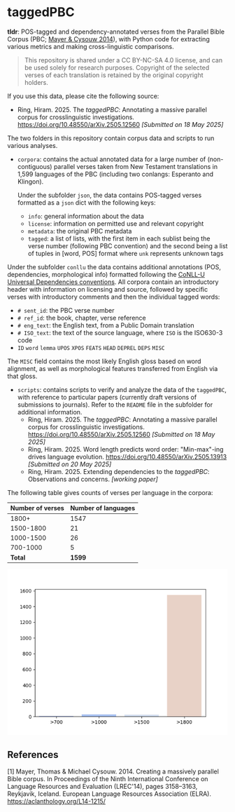 # taggedPBC

**tldr**: POS-tagged and dependency-annotated verses from the Parallel Bible Corpus (PBC; [Mayer & Cysouw 2014](#1)), with Python code for extracting various metrics and making cross-linguistic comparisons.

> This repository is shared under a CC BY-NC-SA 4.0 license, and can be used solely for research purposes. Copyright of the selected verses of each translation is retained by the original copyright holders.

If you use this data, please cite the following source:

- Ring, Hiram. 2025. The *taggedPBC*: Annotating a massive parallel corpus for crosslinguistic investigations. https://doi.org/10.48550/arXiv.2505.12560 *[Submitted on 18 May 2025]*

The two folders in this repository contain corpus data and scripts to run various analyses.

- `corpora`: contains the actual annotated data for a large number of (non-contiguous) parallel verses taken from New Testament translations in 1,599 languages of the PBC (including two conlangs: Esperanto and Klingon).

  Under the subfolder `json`, the data contains POS-tagged verses formatted as a `json` dict with the following keys:
	- `info`: general information about the data
	- `license`: information on permitted use and relevant copyright
	- `metadata`: the original PBC metadata
	- `tagged`: a list of lists, with the first item in each sublist being the verse number (following PBC convention) and the second being a list of tuples in [word, POS] format where `unk` represents unknown tags

 Under the subfolder `conllu` the data contains additional annotations (POS, dependencies, morphological info) formatted following the [CoNLL-U Universal Dependencies conventions](https://universaldependencies.org/format.html). All corpora contain an introductory header with information on licensing and source, followed by specific verses with introductory comments and then the individual tagged words:
 - `# sent_id`: the PBC verse number
 - `# ref_id`: the book, chapter, verse reference
 - `# eng_text`: the English text, from a Public Domain translation
 - `# ISO_text`: the text of the source language, where `ISO` is the ISO630-3 code
 - `ID`	`word`	`lemma`	`UPOS`	`XPOS` `FEATS`	`HEAD`	`DEPREL`	`DEPS`	`MISC`

 The `MISC` field contains the most likely English gloss based on word alignment, as well as morphological features transferred from English via that gloss.


- `scripts`: contains scripts to verify and analyze the data of the `taggedPBC`, with reference to particular papers (currently draft versions of submissions to journals). Refer to the `README` file in the subfolder for additional information.
	- Ring, Hiram. 2025. The *taggedPBC*: Annotating a massive parallel corpus for crosslinguistic investigations. https://doi.org/10.48550/arXiv.2505.12560 *[Submitted on 18 May 2025]*
	- Ring, Hiram. 2025. Word length predicts word order: "Min-max"-ing drives language evolution. https://doi.org/10.48550/arXiv.2505.13913 *[Submitted on 20 May 2025]*
  - Ring, Hiram. 2025. Extending dependencies to the *taggedPBC*: Observations and concerns. *[working paper]*

The following table gives counts of verses per language in the corpora:

|Number of verses|Number of languages|
|--|--|
|1800+|1547|
|1500-1800|21|
|1000-1500|26|
|700-1000|5|
|**Total**|**1599**|

![Verse counts in corpora](scripts/data/output/plots_distr/hist-Verse_counts.png)



## References <a name="references"></a>

<a id="1">[1]</a>
Mayer, Thomas & Michael Cysouw. 2014. Creating a massively parallel Bible corpus. In Proceedings of the Ninth International Conference on Language Resources and Evaluation (LREC'14), pages 3158–3163, Reykjavik, Iceland. European Language Resources Association (ELRA). https://aclanthology.org/L14-1215/  
